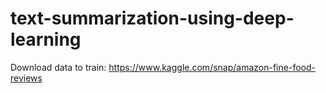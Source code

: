 # text-summarization-using-deep-learning
Download data to train: https://www.kaggle.com/snap/amazon-fine-food-reviews
